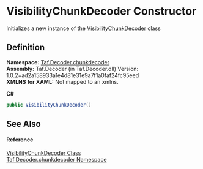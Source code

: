 # VisibilityChunkDecoder Constructor


Initializes a new instance of the <a href="T_Taf_Decoder_chunkdecoder_VisibilityChunkDecoder.md">VisibilityChunkDecoder</a> class



## Definition
**Namespace:** <a href="N_Taf_Decoder_chunkdecoder.md">Taf.Decoder.chunkdecoder</a>  
**Assembly:** Taf.Decoder (in Taf.Decoder.dll) Version: 1.0.2+ad2a158933a1e4d81e31e9a7f1a0faf24fc95eed  
**XMLNS for XAML:** Not mapped to an xmlns.

**C#**
``` C#
public VisibilityChunkDecoder()
```



## See Also


#### Reference
<a href="T_Taf_Decoder_chunkdecoder_VisibilityChunkDecoder.md">VisibilityChunkDecoder Class</a>  
<a href="N_Taf_Decoder_chunkdecoder.md">Taf.Decoder.chunkdecoder Namespace</a>  
